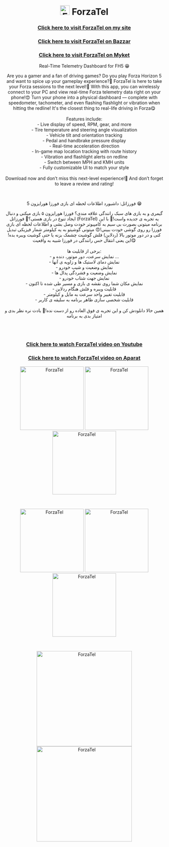 <h1 align="center"> <img width="30" src="/images/icon.png" alt="ForzaTel" /> ForzaTel </h1>
<h3 align="center"> <a href="https://loco81.ir/skills/ForzaTel?lang=en"> Click here to visit ForzaTel on my site </a> </h3>
<h3 align="center"> <a href="https://cafebazaar.ir/app/com.LoCo.ForzaTel"> Click here to visit ForzaTel on Bazzar </a> </h3>
<h3 align="center"> <a href="#"> Click here to visit ForzaTel on Myket </a> </h3>
<p align="center"> Real-Time Telemetry Dashboard for FH5 😁 </p>
<p align="center"> Are you a gamer and a fan of driving games? Do you play Forza Horizon 5 and want to spice up your gameplay experience?🤔 ForzaTel is here to take your Forza sessions to the next level!🤩 With this app, you can wirelessly connect to your PC and view real-time Forza telemetry data right on your phone!😍 Turn your phone into a physical dashboard — complete with speedometer, tachometer, and even flashing flashlight or vibration when hitting the redline! It's the closest thing to real-life driving in Forza😋<br><br>Features include:<br>- Live display of speed, RPM, gear, and more<br>- Tire temperature and steering angle visualization<br>- Vehicle tilt and orientation tracking<br>- Pedal and handbrake pressure display<br>- Real-time acceleration direction<br>- In-game map location tracking with route history<br>- Vibration and flashlight alerts on redline<br>- Switch between MPH and KMH units<br>- Fully customizable UI to match your style<br><br>Download now and don’t miss this next-level experience!🫡 And don’t forget to leave a review and rating! </p>
<br>
<p align="center"> فورزاتل: داشبورد اطلاعات لحظه ای بازی فورزا هورایزون 5 😁 </p>
<p align="center"> گیمری و به بازی های سبک رانندگی علاقه مندی؟ فورزا هورایزون ۵ بازی میکنی و دنبال ایجاد تنوع در بازی هستی؟🤔 فورزاتل (ForzaTel) یه تجربه ی جدیده واست!🤩 با این برنامه میتونی بصورت بی سیم به کامپیوتر خودت وصل بشی و اطلاعات لحظه ای بازی فورزا رو روی گوشی خودت ببینی!😍 میتونی گوشیتو به یه کیلومتر شمار فیزیکی تبدیل کنی و در دور موتور بالا (ردلاین) فلش گوشیت چشمک بزنه یا حتی گوشیت ویبره بده! این یعنی انتقال حس رانندگی در فورزا شبیه به واقعیت😋<br><br>برخی از قابلیت ها:<br>- نمایش سرعت، دور موتور، دنده و ...<br>- نمایش دمای لاستیک ها و زاویه ی آنها<br>-  نمایش وضعیت و شیب خودرو<br>-  نمایش وضعیت و فشردگی پدال ها<br>-  نمایش جهت شتاب خودرو<br>-  نمایش مکان شما روی نقشه ی بازی و مسیر طی شده تا اکنون<br>-  قابلیت ویبره و فلش هنگام ردلاین<br>-  قابلیت تغییر واحد سرعت به مایل و کیلومتر<br>-  قابلیت شخصی سازی ظاهر برنامه به سلیقه ی کاربر<br><br>همین حالا دانلودش کن و این تجربه ی فوق العاده رو از دست نده!🫡 یادت نره نظر بدی و امتیاز بدی به برنامه </p>
<br>
<br>
<h3 align="center"> <a href="https://youtu.be/okABcc1AQW8"> Click here to watch ForzaTel video on Youtube </a> </h3>
<h3 align="center"> <a href="https://www.aparat.com/v/cxyn3b6"> Click here to watch ForzaTel video on Aparat </a> </h3>
<div align="center">
  <p align="center">
    <img width="200" src="/images/English/image1.png" alt="ForzaTel" />
    <img width="200" src="/images/English/image2.png" alt="ForzaTel" />
    <img width="200" src="/images/English/image3.png" alt="ForzaTel" />
  </p>
</div>
<br>
<div align="center">
  <p align="center">
    <img width="200" src="/images/English/image4.png" alt="ForzaTel" />
    <img width="200" src="/images/English/image5.png" alt="ForzaTel" />
    <img width="200" src="/images/English/image6.png" alt="ForzaTel" />
  </p>
</div>
<br>
<div align="center">
  <p align="center">
    <img width="300" src="/images/English/image7.png" alt="ForzaTel" />
    <img width="300" src="/images/English/image8.png" alt="ForzaTel" />
  </p>
</div>
<br>
